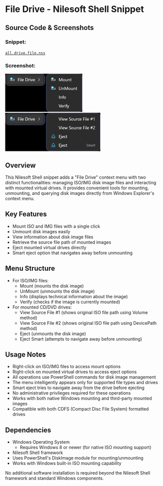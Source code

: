# File Drive - Nilesoft Shell Snippet

## Source Code & Screenshots

### Snippet:
[`all.drive.file.nss`](/ex3.multifunction/all.drive.file.nss)

### Screenshot:
![Screenshot 1](/ex3.multifunction/all.drive.file.1.png)
![Screenshot 2](/ex3.multifunction/all.drive.file.2.png)

## Overview
This Nilesoft Shell snippet adds a "File Drive" context menu with two distinct functionalities: managing ISO/IMG disk image files and interacting with mounted virtual drives. It provides convenient tools for mounting, unmounting, and querying disk images directly from Windows Explorer's context menu.

## Key Features
- Mount ISO and IMG files with a single click
- Unmount disk images easily
- View information about disk image files
- Retrieve the source file path of mounted images
- Eject mounted virtual drives directly
- Smart eject option that navigates away before unmounting

## Menu Structure
- For ISO/IMG files:
  - Mount (mounts the disk image)
  - UnMount (unmounts the disk image)
  - Info (displays technical information about the image)
  - Verify (checks if the image is currently mounted)
- For mounted CD/DVD drives:
  - View Source File #1 (shows original ISO file path using Volume method)
  - View Source File #2 (shows original ISO file path using DevicePath method)
  - Eject (unmounts the disk image)
  - Eject Smart (attempts to navigate away before unmounting)

## Usage Notes
- Right-click on ISO/IMG files to access mount options
- Right-click on mounted virtual drives to access eject options
- All operations use PowerShell commands for disk image management
- The menu intelligently appears only for supported file types and drives
- Smart eject tries to navigate away from the drive before ejecting
- No administrative privileges required for these operations
- Works with both native Windows mounting and third-party mounted images
- Compatible with both CDFS (Compact Disc File System) formatted drives

## Dependencies
- Windows Operating System
  - Requires Windows 8 or newer (for native ISO mounting support)
- Nilesoft Shell framework
- Uses PowerShell's DiskImage module for mounting/unmounting
- Works with Windows built-in ISO mounting capability

No additional software installation is required beyond the Nilesoft Shell framework and standard Windows components.